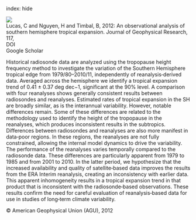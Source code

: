 index: hide

<div class="Citation">
    <div class="Citation-thumb CitationThumb-linked"  data-href="https://doi.org/10.1029/2011jd017033">
      <img src="https://static.claimspace.cloud/climate-study-static/refs/thumbs/14/Lucas_et_al_2012-thumb.png" />
    </div>

  <div class="Citation-body">
    <div class="Citation-text">Lucas, C and Nguyen, H and Timbal, B, 2012: An observational analysis of southern hemisphere tropical expansion. <span class="Article-journal">Journal of Geophysical Research, </span><span class="Article-volume">117, </span></div>
    <div class="Citation-links">
      <div class="CitationLink" data-href="https://doi.org/10.1029/2011jd017033">
        <div class="CitationLink-icon CitationLink-Doi"></div>
        <div class="CitationLink-text">DOI</div>
      </div>
      <div class="CitationLink" data-href="https://scholar.google.com/scholar?q=10.1029/2011jd017033">
        <div class="CitationLink-icon CitationLink-Scholar"></div>
        <div class="CitationLink-text">Google Scholar</div>
      </div>
    </div>
  </div>
</div>

Historical radiosonde data are analyzed using the tropopause height frequency method to investigate the variation of the Southern Hemisphere tropical edge from 1979/80–2010/11, independently of reanalysis‐derived data. Averaged across the hemisphere we identify a tropical expansion trend of 0.41 ± 0.37 deg dec−1, significant at the 90% level. A comparison with four reanalyses shows generally consistent results between radiosondes and reanalyses. Estimated rates of tropical expansion in the SH are broadly similar, as is the interannual variability. However, notable differences remain. Some of these differences are related to the methodology used to identify the height of the tropopause in the reanalyses, which produces inconsistent results in the subtropics. Differences between radiosondes and reanalyses are also more manifest in data‐poor regions. In these regions, the reanalyses are not fully constrained, allowing the internal model dynamics to drive the variability. The performance of the reanalyses varies temporally compared to the radiosonde data. These differences are particularly apparent from 1979 to 1985 and from 2001 to 2010. In the latter period, we hypothesize that the increased availability and quality of satellite‐based data improves the results from the ERA Interim reanalysis, creating an inconsistency with earlier data. This apparent inhomogeneity results in a tropical expansion trend in that product that is inconsistent with the radiosonde‐based observations. These results confirm the need for careful evaluation of reanalysis‐based data for use in studies of long‐term climate variability.

<div class="Citation-copy">
&copy; American Geophysical Union (AGU), 2012
</div>